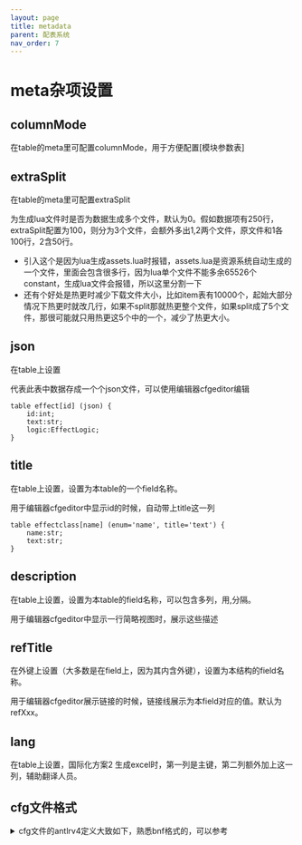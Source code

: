 ```yaml
---
layout: page
title: metadata
parent: 配表系统
nav_order: 7
---
```



# meta杂项设置

## columnMode

在table的meta里可配置columnMode，用于方便配置[模块参数表]

## extraSplit

在table的meta里可配置extraSplit

为生成lua文件时是否为数据生成多个文件，默认为0。假如数据项有250行，extraSplit配置为100，则分为3个文件，会额外多出1,2两个文件，原文件和1各100行，2含50行。

- 引入这个是因为lua生成assets.lua时报错，assets.lua是资源系统自动生成的一个文件，里面会包含很多行，因为lua单个文件不能多余65526个constant，生成lua文件会报错，所以这里分割一下
- 还有个好处是热更时减少下载文件大小，比如item表有10000个，起始大部分情况下热更时就改几行，如果不split那就热更整个文件，如果split成了5个文件，那很可能就只用热更这5个中的一个，减少了热更大小。

## json

在table上设置

代表此表中数据存成一个个json文件，可以使用编辑器cfgeditor编辑


```
table effect[id] (json) {
	id:int;
	text:str;
	logic:EffectLogic;
}
```



## title

在table上设置，设置为本table的一个field名称。

用于编辑器cfgeditor中显示id的时候，自动带上title这一列

```
table effectclass[name] (enum='name', title='text') {
	name:str;
	text:str;
}
```

## description

在table上设置，设置为本table的field名称，可以包含多列，用,分隔。

用于编辑器cfgeditor中显示一行简略视图时，展示这些描述

## refTitle

在外键上设置（大多数是在field上，因为其内含外键），设置为本结构的field名称。

用于编辑器cfgeditor展示链接的时候，链接线展示为本field对应的值。默认为refXxx。

## lang

在table上设置，国际化方案2 生成excel时，第一列是主键，第二列额外加上这一列，辅助翻译人员。



## cfg文件格式

<details markdown="block">
<summary>cfg文件的antlrv4定义大致如下，熟悉bnf格式的，可以参考</summary>


```

grammar Cfg ;

schema : schema_ele* EOF ;

schema_ele: struct_decl | interface_decl | table_decl ;

struct_decl : STRUCT ns_ident metadata LC COMMENT? field_decl* foreign_decl*  RC ;

STRUCT: 'struct';

interface_decl : INTERFACE ns_ident metadata LC COMMENT? struct_decl+ RC ;

INTERFACE: 'interface';

table_decl : TABLE ns_ident key metadata LC COMMENT? key_decl* field_decl* foreign_decl*  RC ;

TABLE: 'table';

field_decl : identifier COLON type_ ( ref )? metadata SEMI COMMENT? ;

foreign_decl: REF identifier COLON key ref metadata SEMI COMMENT? ;

type_ : TLIST '<' type_ele '>' |  TMAP '<' type_ele ','  type_ele '>' | type_ele;

type_ele : TBASE | ns_ident;

TLIST : 'list';
TMAP: 'map';
TBASE : 'bool' | 'int' | 'long' | 'float' | 'str' | 'res' | 'text' ;

ref:  (REF | LISTREF) ns_ident key? ;

REF: '->';
LISTREF: '=>';

key_decl : key SEMI ;

key: '[' identifier (',' identifier)* ']' ;

COMMENT: '//' ~[\r\n]* ;

metadata : ( LP ident_with_opt_single_value ( COMMA ident_with_opt_single_value )* RP )? ;

ident_with_opt_single_value : identifier (EQ single_value)? |  minus_ident;

minus_ident: MINUS identifier;

single_value : INTEGER_CONSTANT | HEX_INTEGER_CONSTANT | FLOAT_CONSTANT | STRING_CONSTANT ;

ns_ident : identifier ( DOT identifier )* ;

identifier: IDENT | keywords;

IDENT : [a-zA-Z_] [a-zA-Z0-9_]* ;

keywords: STRUCT | INTERFACE | TABLE | TLIST | TMAP | TBASE;

```


</details>
